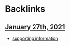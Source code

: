 
# Backlinks
## [January 27th, 2021](<January 27th, 2021.md>)
- [supporting information](<supporting information.md>)

